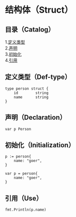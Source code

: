 # 结构体（Struct）
## 目录（Catalog）
1.[定义类型](https://github.com/EvenBoom/GO-MYGO/blob/master/struct#%E5%AE%9A%E4%B9%89%E7%B1%BB%E5%9E%8Bdef-type)</br>
2.[声明](https://github.com/EvenBoom/GO-MYGO/blob/master/struct#%E5%A3%B0%E6%98%8Edeclaration)</br>
3.[初始化](https://github.com/EvenBoom/GO-MYGO/blob/master/struct#%E5%88%9D%E5%A7%8B%E5%8C%96initialization)</br>
4.[引用](https://github.com/EvenBoom/GO-MYGO/blob/master/struct#%E5%BC%95%E7%94%A8use)</br>
## 定义类型（Def-type）
```
type person struct {
	id        string
	name      string
}
```
## 声明（Declaration）
```
var p Person
```
## 初始化（Initialization）
```
p := person{
	name: "goer",
}

var p = person{
	name: "goer",
}
```
## 引用（Use）
```
fmt.Println(p.name)
```
